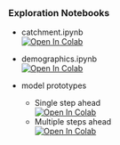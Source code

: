 <br>

### Exploration Notebooks

* catchment.ipynb<br>
  [![Open In Colab](https://colab.research.google.com/assets/colab-badge.svg)](https://colab.research.google.com/github/premodelling/infections/blob/develop/notebooks/explorations/catchment.ipynb)

* demographics.ipynb<br>
  [![Open In Colab](https://colab.research.google.com/assets/colab-badge.svg)](https://colab.research.google.com/github/premodelling/infections/blob/develop/notebooks/explorations/demographics.ipynb)

* model prototypes
  * Single step ahead<br>[![Open In Colab](https://colab.research.google.com/assets/colab-badge.svg)](https://colab.research.google.com/github/premodelling/infections/blob/develop/notebooks/explorations/single.ipynb)
  * Multiple steps ahead<br>[![Open In Colab](https://colab.research.google.com/assets/colab-badge.svg)](https://colab.research.google.com/github/premodelling/infections/blob/develop/notebooks/explorations/multiple.ipynb)

<br>
<br>

<br>
<br>

<br>
<br>

<br>
<br>